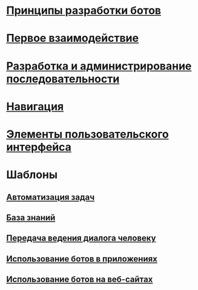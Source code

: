 # [Принципы разработки ботов](../bot-service-design-principles.md)
# [Первое взаимодействие](../bot-service-design-first-interaction.md)
# [Разработка и администрирование последовательности](../bot-service-design-conversation-flow.md)
# [Навигация](../bot-service-design-navigation.md)
# [Элементы пользовательского интерфейса](../bot-service-design-user-experience.md)
# Шаблоны
## [Автоматизация задач](../bot-service-design-pattern-task-automation.md)
## [База знаний](../bot-service-design-pattern-knowledge-base.md)
## [Передача ведения диалога человеку](../bot-service-design-pattern-handoff-human.md)
## [Использование ботов в приложениях](../bot-service-design-pattern-embed-app.md)
## [Использование ботов на веб-сайтах](../bot-service-design-pattern-embed-web-site.md)

